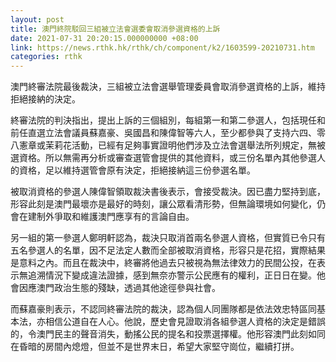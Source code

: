 ```yaml
---
layout: post
title: 澳門終院駁回三組被立法會選委會取消參選資格的上訴
date: 2021-07-31 20:20:15.000000000 +08:00
link: https://news.rthk.hk/rthk/ch/component/k2/1603599-20210731.htm
categories: rthk
---
```


澳門終審法院最後裁決，三組被立法會選舉管理委員會取消參選資格的上訴，維持拒絕接納的決定。

終審法院的判決指出，提出上訴的三個組別，每組第一和第二參選人，包括現任和前任直選立法會議員蘇嘉豪、吳國昌和陳偉智等六人，至少都參與了支持六四、零八憲章或茉莉花活動，已經有足夠事實證明他們涉及立法會選舉法所列規定，無被選資格。所以無需再分析或審查選管會提供的其他資料，或三份名單內其他參選人的資格，足以維持選管會原有決定，拒絕接納這三份參選名單。

被取消資格的參選人陳偉智領取裁決書後表示，會接受裁決。因已盡力堅持到底，形容此刻是澳門最壞亦是最好的時刻，讓公眾看清形勢，但無論環境如何變化，仍會在建制外爭取和維護澳門應享有的言論自由。

另一組的第一參選人鄭明軒認為，裁決只取消首兩名參選人資格，但實質已令只有五名參選人的名單，因不足法定人數而全部被取消資格，形容只是花招，實際結果是意料之內。而且在裁決中，終審將他過去只被視為無法律效力的民間公投，在表示無追溯情況下變成違法證據，感到無奈亦警示公民應有的權利，正日日在變。他會因應澳門政治生態的殘缺，透過其他途徑參與社會。

而蘇嘉豪則表示，不認同終審法院的裁決，認為個人同團隊都是依法效忠特區同基本法，亦相信公道自在人心。他說，歷史會見證取消各組參選人資格的決定是錯誤的，令澳門民主的聲音消失，動搖公民的提名和投票選擇權。他形容澳門此刻如同在昏暗的房間內熄燈，但並不是世界末日，希望大家堅守崗位，繼續打拼。
